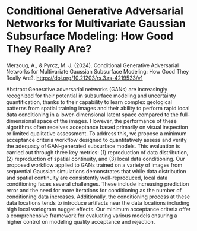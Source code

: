 # Conditional Generative Adversarial Networks for Multivariate Gaussian Subsurface Modeling: How Good They Really Are?

Merzoug, A., & Pyrcz, M. J. (2024). Conditional Generative Adversarial Networks for Multivariate Gaussian Subsurface Modeling: How Good They Really Are?. https://doi.org/10.21203/rs.3.rs-4219533/v1

Abstract
Generative adversarial networks (GANs) are increasingly recognized for their potential in subsurface modeling and uncertainty quantification, thanks to their capability to learn complex geological patterns from spatial training images and their ability to perform rapid local data conditioning in a lower-dimensional latent space compared to the full-dimensional space of the images. However, the performance of these algorithms often receives acceptance based primarily on visual inspection or limited qualitative assessment. To address this, we propose a minimum acceptance criteria workflow designed to quantitatively assess and verify the adequacy of GAN-generated subsurface models. This evaluation is carried out through three key metrics: (1) reproduction of data distribution, (2) reproduction of spatial continuity, and (3) local data conditioning. 
Our proposed workflow applied to GANs trained on a variety of images from sequential Gaussian simulations demonstrates that while data distribution and spatial continuity are consistently well-reproduced, local data conditioning faces several challenges. These include increasing prediction error and the need for more iterations for conditioning as the number of conditioning data increases. Additionally, the conditioning process at these data locations tends to introduce artifacts near the data locations including high local variogram nugget effects. Our minimum acceptance criteria offer a comprehensive framework for evaluating various models ensuring a higher control on modeling quality acceptance and rejection. 
